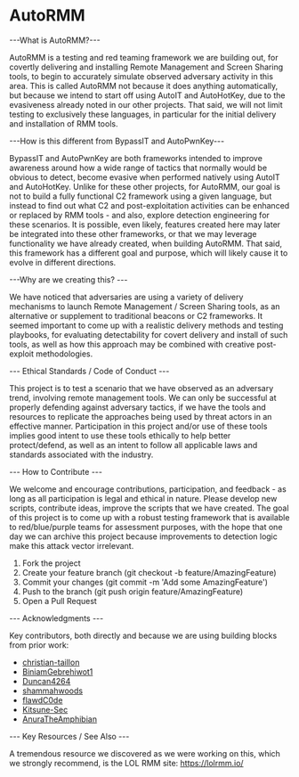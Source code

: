# AutoRMM

---What is AutoRMM?---

AutoRMM is a testing and red teaming framework we are building out, for covertly delivering and installing Remote Management and Screen Sharing tools, to begin to accurately simulate observed adversary activity in this area.  This is called AutoRMM not because it does anything automatically, but because we intend to start off using AutoIT and AutoHotKey, due to the evasiveness already noted in our other projects.  That said, we will not limit testing to exclusively these languages, in particular for the initial delivery and installation of RMM tools.  

---How is this different from BypassIT and AutoPwnKey---

BypassIT and AutoPwnKey are both frameworks intended to improve awareness around how a wide range of tactics that normally would be obvious to detect, become evasive when performed natively using AutoIT and AutoHotKey.  Unlike for these other projects, for AutoRMM, our goal is not to build a fully functional C2 framework using a given language, but instead to find out what C2 and post-exploitation activities can be enhanced or replaced by RMM tools - and also, explore detection engineering for these scenarios.  It is possible, even likely, features created here may later be integrated into these other frameworks, or that we may leverage functionality we have already created, when building AutoRMM.  That said, this framework has a different goal and purpose, which will likely cause it to evolve in different directions.  

---Why are we creating this? ---

We have noticed that adversaries are using a variety of delivery mechanisms to launch Remote Management / Screen Sharing tools, as an alternative or supplement to traditional beacons or C2 frameworks. It seemed important to come up with a realistic delivery methods and testing playbooks, for evaluating detectability for covert delivery and install of such tools, as well as how this approach may be combined with creative post-exploit methodologies.  

--- Ethical Standards / Code of Conduct ---

This project is to test a scenario that we have observed as an adversary trend, involving remote management tools.  We can only be successful at properly defending against adversary tactics, if we have the tools and resources to replicate the approaches being used by threat actors in an effective manner. Participation in this project and/or use of these tools implies good intent to use these tools ethically to help better protect/defend, as well as an intent to follow all applicable laws and standards associated with the industry.

--- How to Contribute ---

We welcome and encourage contributions, participation, and feedback - as long as all participation is legal and ethical in nature. Please develop new scripts, contribute ideas, improve the scripts that we have created. The goal of this project is to come up with a robust testing framework that is available to red/blue/purple teams for assessment purposes, with the hope that one day we can archive this project because improvements to detection logic make this attack vector irrelevant.

1. Fork the project
2. Create your feature branch (git checkout -b feature/AmazingFeature)
3. Commit your changes (git commit -m 'Add some AmazingFeature')
4. Push to the branch (git push origin feature/AmazingFeature)
5. Open a Pull Request

--- Acknowledgments ---

Key contributors, both directly and because we are using building blocks from prior work:

- [christian-taillon](https://github.com/christian-taillon)
- [BiniamGebrehiwot1](https://github.com/BiniamGebrehiwot1)
- [Duncan4264](https://github.com/Duncan4264)
- [shammahwoods](https://github.com/shammahwoods) 
- [flawdC0de](https://github.com/flawdC0de)
- [Kitsune-Sec](https://github.com/Kitsune-Sec)
- [AnuraTheAmphibian](https://github.com/AnuraTheAmphibian)

--- Key Resources / See Also ---

A tremendous resource we discovered as we were working on this, which we strongly recommend, is the LOL RMM site: https://lolrmm.io/ 
